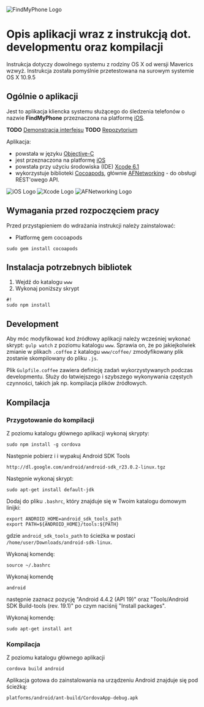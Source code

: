 ![FindMyPhone Logo](http://find-my-phone-api.herokuapp.com/static/img/logo.png)
# Opis aplikacji wraz z instrukcją dot. developmentu oraz kompilacji #

Instrukcja dotyczy dowolnego systemu z rodziny OS X od wersji Maverics wzwyż.
Instrukcja została pomyślnie przetestowana na surowym systemie OS X 10.9.5

## Ogólnie o aplikacji ##

Jest to aplikacja kliencka systemu służącego do śledzenia telefonów o nazwie **FindMyPhone** przeznaczona na platformę [iOS](http://pl.wikipedia.org/wiki/IOS).

**TODO** [Demonstracja interfejsu](http://www.appdemostore.com/demo?id=5347878478282752)
**TODO** [Repozytorium](https://bitbucket.org/zpi16/android-client/)

Aplikacja:

* powstała w języku [Objective-C](http://pl.wikipedia.org/wiki/Objective-C)
* jest przeznaczona na platformę [iOS](http://pl.wikipedia.org/wiki/IOS)
* powstała przy użyciu środowiska (IDE) [Xcode 6.1](http://pl.wikipedia.org/wiki/Xcode)
* wykorzystuje biblioteki [Cocoapods](http://guides.cocoapods.org/), głównie [AFNetworking](https://github.com/AFNetworking/AFNetworking) - do obsługi REST'owego API.

![iOS Logo](http://thexbmcguide.com/wp-content/uploads/2012/03/ios-logo.jpg)
![Xcode Logo](https://devimages.apple.com.edgekey.net/assets/elements/icons/128x128/xcode.png)
![AFNetworking Logo](https://lh3.googleusercontent.com/proxy/UbItKB_-DdOV5V4Y_Jlg_FRHw8qVM7t6QW3tGF2yHR7AJ8sJ4ZuP60676mRnJpFwJnZH2VdZkIJZgLi_Y84IjVEvkJwGf7kssyEj9dVaUa_NAP74Mn-xHrw=w120-h120)

## Wymagania przed rozpoczęciem pracy ##

Przed przystąpieniem do wdrażania instrukcji należy zainstalować:

* Platformę gem cocoapods
```
sudo gem install cocoapods
```

## Instalacja potrzebnych bibliotek ##

1. Wejdź do katalogu ```www```
1. Wykonaj poniższy skrypt

```
#!
sudo npm install
```

## Development ##

Aby móc modyfikować kod źródłowy aplikacji należy wcześniej wykonać skrypt: ```gulp watch``` z poziomu katalogu ```www```. Sprawia on, że po jakiejkolwiek zmianie w plikach ```.coffee``` z katalogu ```www/coffee/``` zmodyfikowany plik zostanie skompilowany do pliku ```.js```.

Plik ```Gulpfile.coffee``` zawiera definicję zadań wykorzystywanych podczas developmentu. Służy do łatwiejszego i szybszego wykonywania częstych czynności, takich jak np. kompilacja plików źródłowych.

## Kompilacja ##

### Przygotowanie do kompilacji ###

Z poziomu katalogu głównego aplikacji wykonaj skrypty:
```
sudo npm install -g cordova
```

Następnie pobierz i i wypakuj Android SDK Tools
```
http://dl.google.com/android/android-sdk_r23.0.2-linux.tgz
```

Następnie wykonaj skrypt:
```
sudo apt-get install default-jdk
```

Dodaj do pliku ```.bashrc```, który znajduje się w Twoim katalogu domowym linijki:
```
export ANDROID_HOME=android_sdk_tools_path
export PATH=${ANDROID_HOME}/tools:${PATH}
```

gdzie ```android_sdk_tools_path``` to ścieżka w postaci ```/home/user/Downloads/android-sdk-linux```.

Wykonaj komendę:
```
source ~/.bashrc
```

Wykonaj komendę
```
android
```

następnie zaznacz pozycję "Android 4.4.2 (API 19)" oraz "Tools/Android SDK Build-tools (rev. 19.1)" po czym naciśnij "Install packages".

Wykonaj komendę:
```
sudo apt-get install ant
```

### Kompilacja ###
Z poziomu katalogu głównego aplikacji
```
cordova build android
```
Aplikacja gotowa do zainstalowania na urządzeniu Android znajduje się pod ścieżką:
```
platforms/android/ant-build/CordovaApp-debug.apk
```